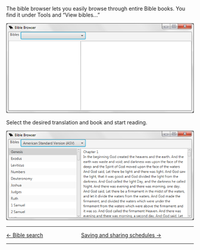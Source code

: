 The bible browser lets you easily browse through entire Bible books. You
find it under Tools and “View bibles...”

![](Quelea_manual-e-070.png)

Select the desired translation and book and start reading.

![](Quelea_manual-e-071.png)

-----



[← Bible search](Bible_search.md "Bible search") &nbsp;&nbsp;&nbsp;&nbsp;&nbsp;&nbsp;&nbsp;&nbsp;&nbsp;&nbsp;&nbsp;&nbsp;&nbsp;&nbsp;&nbsp;&nbsp;&nbsp;&nbsp;&nbsp;&nbsp;&nbsp;&nbsp;&nbsp;&nbsp;
[Saving and sharing schedules
→](Saving_and_sharing_schedules.md "Saving and sharing schedules")

---

